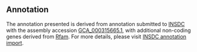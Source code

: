 

Annotation
----------

The annotation presented is derived from annotation submitted to
[INSDC](http://www.insdc.org) with the assembly accession
[GCA\_000315665.1](http://www.ebi.ac.uk/ena/data/view/GCA_000315665.1),
with additional non-coding genes derived from
[Rfam](http://rfam.xfam.org/). For more details, please visit [INSDC
annotation
import](http://ensemblgenomes.org/info/data/insdc_annotation).
